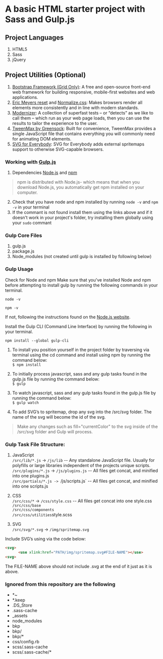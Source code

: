 # A basic HTML starter project with Sass and Gulp.js

## Project Languages
1. HTML5
2. Sass
3. jQuery

## Project Utilities (Optional)
1. [Bootstrap Framework (Grid Only)](https://getbootstrap.com/docs/4.0/layout/grid/): A free and open-source front-end web framework for building responsive, mobile-first websites and web applications.
2. [Eric Meyers reset](https://meyerweb.com/eric/tools/css/reset/) and [Normalize.css](https://necolas.github.io/normalize.css/): Makes browsers render all elements more consistently and in line with modern standards.
3. [Modernizer](https://modernizr.com/): A collection of superfast tests – or “detects” as we like to call them – which run as your web page loads, then you can use the results to tailor the experience to the user.
4. [TweenMax by Greensock](https://greensock.com/tweenmax): Built for convenience, TweenMax provides a single JavaScript file that contains everything you will commonly need for animating DOM elements.
5. [SVG for Everybody](https://jonathantneal.github.io/svg4everybody/): SVG for Everybody adds external spritemaps support to otherwise SVG-capable browsers.

### Working with [Gulp.js](https://gulpjs.com/)
1. Dependencies [Node.js](https://nodejs.org/en/) and [npm](https://www.npmjs.com/get-npm)
> npm is distributed with Node.js- which means that when you download Node.js, you automatically get npm installed on your computer.
2. Check that you have node and npm installed by running `node -v` and `npm -v` in your terminal
3. If the commant is not found install them using the links above and if it doesn't work in your project's folder, try installing them globally using your `sudo` commant

### Gulp Core Files
1. gulp.js
2. package.js
3. Node_modules (not created until gulp is installed by following below)

### Gulp Usage
Check for Node and npm
Make sure that you've installed Node and npm before attempting to install gulp by running the following commands in your terminal.

`node -v`

`npm -v`

If not, following the instructions found on the [Node.js website](https://nodejs.org/en/).

Install the Gulp CLI (Command Line Interface) by running the following in your terminal.

`npm install --global gulp-cli`


1. To install you position yourself in the project folder by traversing via terminal using the cd command and install using npm by running the command below:<br />
`$ npm install`

2. To initially process javascript, sass and any gulp tasks found in the gulp.js file by running the command below:<br />
`$ gulp`

3. To watch javascript, sass and any gulp tasks found in the gulp.js file by running the command below:<br />
`$ gulp watch`

4. To add SVG’s to spritemap, drop any svg into the /src/svg folder. The name of the svg will become the id of the svg.<br />
> Make any changes such as fill="currentColor" to the svg inside of the /src/svg folder and Gulp will process.

### Gulp Task File Structure:

1. JavaScript<br />
`/src/lib/*.js` -> `/js/lib` -- Any standalone JavaScript file. Usually for polyfills or large libraries independent of the projects unique scripts.<br />
`/src/plugins/*.js` -> `/js/plugins.js` -- All files get concat, and minified into one plugins.js<br />
`/src/partials/*.js -> `/js/scripts.js` -- All files get concat, and minified into one scripts.js<br />

2. CSS<br />
`/src/css/*` -> `/css/style.css` -- All files get concat into one style.css<br />
`/src/css/base`<br />
`/src/css/components`<br />
`/src/css/utilities`style.scss <br />

3. SVG<br />
`/src/svg/*.svg` -> `/img/spritemap.svg`<br />

Include SVG’s using via the code below:
``` html
<svg>
      <use xlink:href="PATH/img/spritemap.svg#FILE-NAME"></use>
<svg>
```
The FILE-NAME above should not include .svg at the end of it just as it is above.

### Ignored from this repository are the following
- *~
- *.keep
- .DS_Store
- .sass-cache
- _assets
- node_modules
- bkp
- bkp/
- bkp/*
- css/config.rb
- scss/.sass-cache
- scss/.sass-cache/*

